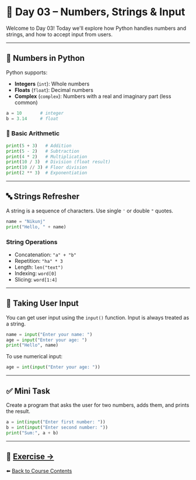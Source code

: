 # 📘 Day 03 – Numbers, Strings & Input

Welcome to Day 03! Today we'll explore how Python handles numbers and strings, and how to accept input from users.

---

## 🔢 Numbers in Python
Python supports:

- **Integers** (`int`): Whole numbers
- **Floats** (`float`): Decimal numbers
- **Complex** (`complex`): Numbers with a real and imaginary part (less common)

```python
a = 10       # integer
b = 3.14     # float
```

### 🧮 Basic Arithmetic
```python
print(5 + 3)   # Addition
print(5 - 2)   # Subtraction
print(4 * 2)   # Multiplication
print(10 / 3)  # Division (float result)
print(10 // 3) # Floor division
print(2 ** 3)  # Exponentiation
```

---

## 🔤 Strings Refresher
A string is a sequence of characters. Use single `'` or double `"` quotes.

```python
name = "Nikunj"
print("Hello, " + name)
```

### String Operations
- Concatenation: `"a" + "b"`
- Repetition: `"ha" * 3`
- Length: `len("text")`
- Indexing: `word[0]`
- Slicing: `word[1:4]`

---

## 🎤 Taking User Input
You can get user input using the `input()` function. Input is always treated as a string.

```python
name = input("Enter your name: ")
age = input("Enter your age: ")
print("Hello", name)
```

To use numerical input:
```python
age = int(input("Enter your age: "))
```

---

## ✅ Mini Task
Create a program that asks the user for two numbers, adds them, and prints the result.

```python
a = int(input("Enter first number: "))
b = int(input("Enter second number: "))
print("Sum:", a + b)
```

---

## 🧠 [Exercise →](exercise.md)

⬅️ [Back to Course Contents](../CourseContents.md)

